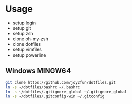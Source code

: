 Usage
========

- setup login
- setup git
- setup zsh
- clone oh-my-zsh
- clone dotfiles
- setup vimfiles
- setup powerline

## Windows MINGW64

```sh
git clone https://github.com/joy2fun/dotfiles.git
ln -s ~/dotfiles/bashrc ~/.bashrc
ln -s ~/dotfiles/.gitignore_global ~/.gitignore_global
ln -s ~/dotfiles/.gitconfig-win ~/.gitconfig
```
